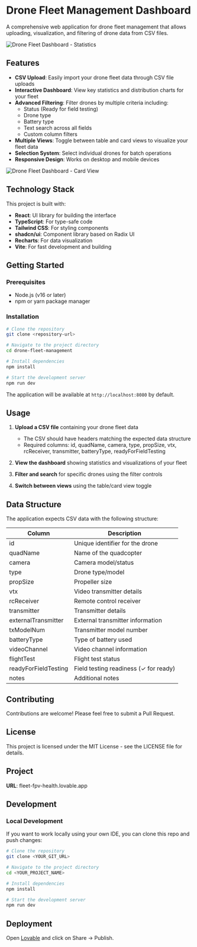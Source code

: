 
# Drone Fleet Management Dashboard

A comprehensive web application for drone fleet management that allows uploading, visualization, and filtering of drone data from CSV files.

![Drone Fleet Dashboard - Statistics](public/images/drone-dashboard-stats.png)

## Features

- **CSV Upload**: Easily import your drone fleet data through CSV file uploads
- **Interactive Dashboard**: View key statistics and distribution charts for your fleet
- **Advanced Filtering**: Filter drones by multiple criteria including:
  - Status (Ready for field testing)
  - Drone type
  - Battery type
  - Text search across all fields
  - Custom column filters
- **Multiple Views**: Toggle between table and card views to visualize your fleet data
- **Selection System**: Select individual drones for batch operations
- **Responsive Design**: Works on desktop and mobile devices

![Drone Fleet Dashboard - Card View](public/images/drone-dashboard-cards.png)

## Technology Stack

This project is built with:

- **React**: UI library for building the interface
- **TypeScript**: For type-safe code
- **Tailwind CSS**: For styling components
- **shadcn/ui**: Component library based on Radix UI
- **Recharts**: For data visualization
- **Vite**: For fast development and building

## Getting Started

### Prerequisites

- Node.js (v16 or later)
- npm or yarn package manager

### Installation

```sh
# Clone the repository
git clone <repository-url>

# Navigate to the project directory
cd drone-fleet-management

# Install dependencies
npm install

# Start the development server
npm run dev
```

The application will be available at `http://localhost:8080` by default.

## Usage

1. **Upload a CSV file** containing your drone fleet data
   - The CSV should have headers matching the expected data structure
   - Required columns: id, quadName, camera, type, propSize, vtx, rcReceiver, transmitter, batteryType, readyForFieldTesting

2. **View the dashboard** showing statistics and visualizations of your fleet

3. **Filter and search** for specific drones using the filter controls

4. **Switch between views** using the table/card view toggle

## Data Structure

The application expects CSV data with the following structure:

| Column | Description |
|--------|-------------|
| id | Unique identifier for the drone |
| quadName | Name of the quadcopter |
| camera | Camera model/status |
| type | Drone type/model |
| propSize | Propeller size |
| vtx | Video transmitter details |
| rcReceiver | Remote control receiver |
| transmitter | Transmitter details |
| externalTransmitter | External transmitter information |
| txModelNum | Transmitter model number |
| batteryType | Type of battery used |
| videoChannel | Video channel information |
| flightTest | Flight test status |
| readyForFieldTesting | Field testing readiness (✓ for ready) |
| notes | Additional notes |

## Contributing

Contributions are welcome! Please feel free to submit a Pull Request.

## License

This project is licensed under the MIT License - see the LICENSE file for details.

## Project

**URL**: fleet-fpv-health.lovable.app

## Development

### Local Development

If you want to work locally using your own IDE, you can clone this repo and push changes:

```sh
# Clone the repository
git clone <YOUR_GIT_URL>

# Navigate to the project directory
cd <YOUR_PROJECT_NAME>

# Install dependencies
npm install

# Start the development server
npm run dev
```

## Deployment

Open [Lovable](https://lovable.dev/projects/f047a98e-af44-48f8-bd6d-fb911ad570ff) and click on Share -> Publish.
